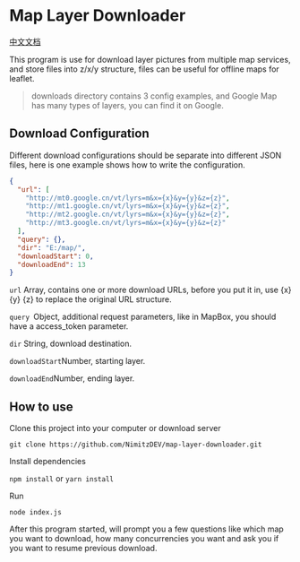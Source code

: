 # Map Layer Downloader

[中文文档](README-CN.md)

This program is use for download layer pictures from multiple map services, and store files into z/x/y structure, files can be useful for offline maps for leaflet.

> downloads directory contains 3 config examples, and Google Map has many types of layers, you can find it on Google.

## Download Configuration

Different download configurations should be separate into different JSON files, here is one example shows how to write the configuration.

```json
{
  "url": [
    "http://mt0.google.cn/vt/lyrs=m&x={x}&y={y}&z={z}",
    "http://mt1.google.cn/vt/lyrs=m&x={x}&y={y}&z={z}",
    "http://mt2.google.cn/vt/lyrs=m&x={x}&y={y}&z={z}",
    "http://mt3.google.cn/vt/lyrs=m&x={x}&y={y}&z={z}"
  ],
  "query": {},
  "dir": "E:/map/",
  "downloadStart": 0,
  "downloadEnd": 13
}
```

`url` Array, contains one or more download URLs, before you put it in, use {x} {y} {z} to replace the original URL structure.

`query `Object, additional request parameters, like in MapBox, you should have a access_token parameter.

`dir` String, download destination.

`downloadStart`Number, starting layer.

`downloadEnd`Number, ending layer.

## How to use

Clone this project into your computer or download server

`git clone https://github.com/NimitzDEV/map-layer-downloader.git`

Install dependencies

`npm install`  or  `yarn install`

Run

`node index.js`



After this program started, will prompt you a few questions like which map you want to download, how many concurrencies you want and ask you if you want to resume previous download.